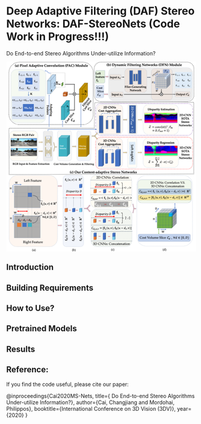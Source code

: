# Deep Adaptive Filtering (DAF) Stereo Networks: DAF-StereoNets (Code Work in Progress!!!)
Do End-to-end Stereo Algorithms Under-utilize Information? 

<img align="center" src="files/network-architecture.png">

<img align="center" src="files/2D-3D-deep-stereo-nets.png">

## Introduction

## Building Requirements

## How to Use?

## Pretrained Models

## Results

## Reference:

If you find the code useful, please cite our paper:

@inproceedings{Cai2020MS-Nets,
  title={ Do End-to-end Stereo Algorithms Under-utilize Information?},
	author={Cai, Changjiang and Mordohai, Philippos},
	booktitle={International Conference on 3D Vision (3DV)},
	year={2020}
}
